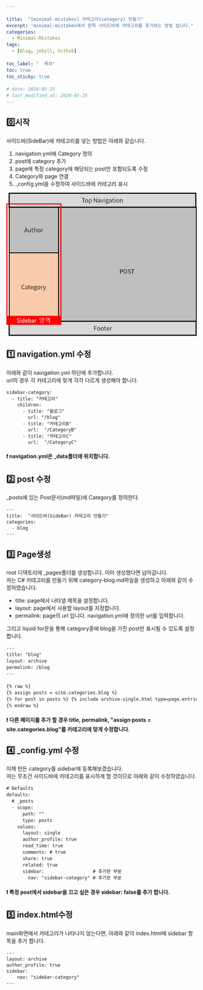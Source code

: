 ```yaml
---

title:  "[minimal-mistakes] 카테고리(category) 만들기"
excerpt: "minimal-mistakes에서 왼쪽 사이드바에 카테고리를 추가하는 방법 입니다."
categories:
  - Minimal-Mistakes
tags:
  - [Blog, jekyll, Github]

toc_label: "  목차"
toc: true
toc_sticky: true

# date: 2020-05-25
# last_modified_at: 2020-05-25
---
```



## 0️⃣시작

사이드바(SideBar)에 카테고리를 넣는 방법은 아래와 같습니다.  
1. navigation.yml에 Category 정의
2. post에 category 추가
3. page에 특정 category에 해당되는 post만 포함되도록 수정
4. Category와 page 연결
5. _config.yml을 수정하여 사이드바에 카테고리 표시

![](/images/2022-03-22-17-49-03.png)

## 1️⃣ navigation.yml 수정

아래와 같이 navigation.yml 하단에 추가합니다.  
url의 경우 각 카테고리에 맞게 각각 다르게 생성해야 합니다.


```
sidebar-category:
  - title: "카테고리"
    children:
      - title: "블로그"
        url: "/blog"
      - title: "카테고리B"
        url:  "/CategoryB"
      - title: "카테고리C"
        url:  "/CategoryC"
```
<div class="notice--info">
  <h4>❗ navigation.yml은 _data폴더에 위치합니다.</h4>
</div>


## 2️⃣ post 수정

_posts에 있는 Post문서(md파일)에 Category를 정의한다.

```
---
title:  "사이드바(SideBar) 카테고리 만들기"
categories:
  - blog
---
```



## 3️⃣ Page생성

root 디덱토리에 _pages폴더를 생성합니다. 이미 생성했다면 넘어갑니다.  
저는 C# 카테고리를 만들기 위해 category-blog.md파일을 생성하고 아래와 같이 수정하였습니다.  
- title: page에서 나타낼 제목을 설정합니다.
- layout: page에서 사용할 layout를 지정합니다. 
- permalink: page의 url 입니다. navigation.yml에 정의한 url를 입력합니다.

그리고 liquid for문을 통해 category중에 blog을 가진 post만 표시될 수 있도록 설정합니다.  

```html
---
title: "blog"
layout: archive
permalink: /blog
---

{% raw %}
{% assign posts = site.categories.blog %}
{% for post in posts %} {% include archive-single.html type=page.entries_layout %} {% endfor %}
{% endraw %}
```
<div class="notice--info">
  <h4>❗ 다른 페이지를 추가 할 경우 title, permalink, "assign posts = site.categories.blog"를 카테고리에 맞게 수정합니다.  </h4>
</div>

## 4️⃣ _config.yml 수정
이제 만든 category를 sidebar에 등록해보겠습니다.  
저는 무조건 사이드바에 카테고리를 표시하게 할 것이므로 아래와 같이 수정하였습니다.  

```html
# Defaults
defaults:
  # _posts
  - scope:
      path: ""
      type: posts
    values:
      layout: single
      author_profile: true
      read_time: true
      comments: # true
      share: true
      related: true
      sidebar:                  # 추가한 부분
        nav: "sidebar-category" # 추가한 부분
```

<div class="notice--info">
  <h4>❗ 특정 post에서 sidebar을 끄고 싶은 경우 sidebar: false를 추가 합니다.</h4>
</div>


## 5️⃣ index.html수정
main화면에서 카테고리가 나타나지 않는다면, 아래와 같이 index.html에 sidebar 항목을 추가 합니다.

```
---
layout: archive
author_profile: true
sidebar:
    nav: "sidebar-category"
---
```

